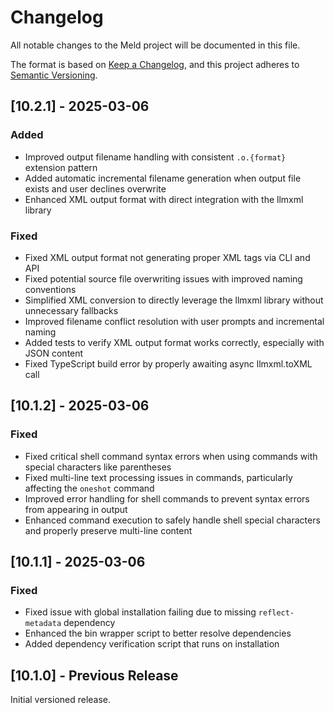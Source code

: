 # Changelog

All notable changes to the Meld project will be documented in this file.

The format is based on [Keep a Changelog](https://keepachangelog.com/en/1.0.0/),
and this project adheres to [Semantic Versioning](https://semver.org/spec/v2.0.0.html).

## [10.2.1] - 2025-03-06

### Added
- Improved output filename handling with consistent `.o.{format}` extension pattern
- Added automatic incremental filename generation when output file exists and user declines overwrite
- Enhanced XML output format with direct integration with the llmxml library

### Fixed
- Fixed XML output format not generating proper XML tags via CLI and API
- Fixed potential source file overwriting issues with improved naming conventions
- Simplified XML conversion to directly leverage the llmxml library without unnecessary fallbacks
- Improved filename conflict resolution with user prompts and incremental naming
- Added tests to verify XML output format works correctly, especially with JSON content
- Fixed TypeScript build error by properly awaiting async llmxml.toXML call

## [10.1.2] - 2025-03-06

### Fixed
- Fixed critical shell command syntax errors when using commands with special characters like parentheses
- Fixed multi-line text processing issues in commands, particularly affecting the `oneshot` command
- Improved error handling for shell commands to prevent syntax errors from appearing in output
- Enhanced command execution to safely handle shell special characters and properly preserve multi-line content

## [10.1.1] - 2025-03-06

### Fixed
- Fixed issue with global installation failing due to missing `reflect-metadata` dependency
- Enhanced the bin wrapper script to better resolve dependencies
- Added dependency verification script that runs on installation

## [10.1.0] - Previous Release

Initial versioned release. 